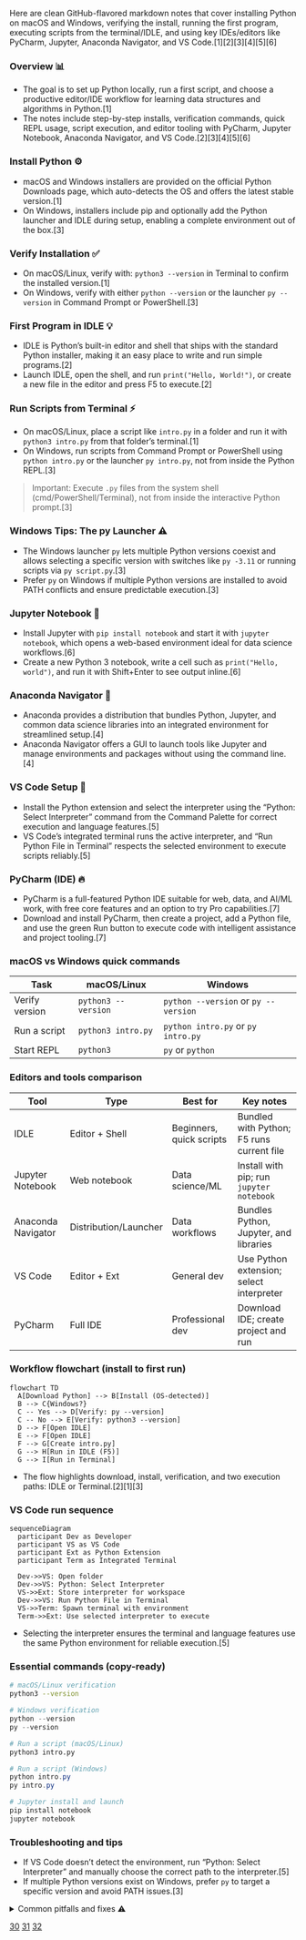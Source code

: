 Here are clean GitHub-flavored markdown notes that cover installing Python on macOS and Windows, verifying the install, running the first program, executing scripts from the terminal/IDLE, and using key IDEs/editors like PyCharm, Jupyter, Anaconda Navigator, and VS Code.[1][2][3][4][5][6]

### Overview 📊
- The goal is to set up Python locally, run a first script, and choose a productive editor/IDE workflow for learning data structures and algorithms in Python.[1]
- The notes include step-by-step installs, verification commands, quick REPL usage, script execution, and editor tooling with PyCharm, Jupyter Notebook, Anaconda Navigator, and VS Code.[2][3][4][5][6]

### Install Python ⚙️
- macOS and Windows installers are provided on the official Python Downloads page, which auto-detects the OS and offers the latest stable version.[1]
- On Windows, installers include pip and optionally add the Python launcher and IDLE during setup, enabling a complete environment out of the box.[3]

### Verify Installation ✅
- On macOS/Linux, verify with: `python3 --version` in Terminal to confirm the installed version.[1]
- On Windows, verify with either `python --version` or the launcher `py --version` in Command Prompt or PowerShell.[3]

### First Program in IDLE 💡
- IDLE is Python’s built-in editor and shell that ships with the standard Python installer, making it an easy place to write and run simple programs.[2]
- Launch IDLE, open the shell, and run `print("Hello, World!")`, or create a new file in the editor and press F5 to execute.[2]

### Run Scripts from Terminal ⚡
- On macOS/Linux, place a script like `intro.py` in a folder and run it with `python3 intro.py` from that folder’s terminal.[1]
- On Windows, run scripts from Command Prompt or PowerShell using `python intro.py` or the launcher `py intro.py`, not from inside the Python REPL.[3]

> Important: Execute `.py` files from the system shell (cmd/PowerShell/Terminal), not from inside the interactive Python prompt.[3]

### Windows Tips: The py Launcher ⚠️
- The Windows launcher `py` lets multiple Python versions coexist and allows selecting a specific version with switches like `py -3.11` or running scripts via `py script.py`.[3]
- Prefer `py` on Windows if multiple Python versions are installed to avoid PATH conflicts and ensure predictable execution.[3]

### Jupyter Notebook 📝
- Install Jupyter with `pip install notebook` and start it with `jupyter notebook`, which opens a web-based environment ideal for data science workflows.[6]
- Create a new Python 3 notebook, write a cell such as `print("Hello, world")`, and run it with Shift+Enter to see output inline.[6]

### Anaconda Navigator 🚀
- Anaconda provides a distribution that bundles Python, Jupyter, and common data science libraries into an integrated environment for streamlined setup.[4]
- Anaconda Navigator offers a GUI to launch tools like Jupyter and manage environments and packages without using the command line.[4]

### VS Code Setup 🎯
- Install the Python extension and select the interpreter using the “Python: Select Interpreter” command from the Command Palette for correct execution and language features.[5]
- VS Code’s integrated terminal runs the active interpreter, and “Run Python File in Terminal” respects the selected environment to execute scripts reliably.[5]

### PyCharm (IDE) 🔥
- PyCharm is a full-featured Python IDE suitable for web, data, and AI/ML work, with free core features and an option to try Pro capabilities.[7]
- Download and install PyCharm, then create a project, add a Python file, and use the green Run button to execute code with intelligent assistance and project tooling.[7]

### macOS vs Windows quick commands
| Task | macOS/Linux | Windows |
|---|---|---|
| Verify version | `python3 --version`  | `python --version` or `py --version`  |
| Run a script | `python3 intro.py`  | `python intro.py` or `py intro.py`  |
| Start REPL | `python3`  | `py` or `python`  |

### Editors and tools comparison
| Tool | Type | Best for | Key notes |
|---|---|---|---|
| IDLE  | Editor + Shell | Beginners, quick scripts | Bundled with Python; F5 runs current file  |
| Jupyter Notebook  | Web notebook | Data science/ML | Install with pip; run `jupyter notebook`  |
| Anaconda Navigator  | Distribution/Launcher | Data workflows | Bundles Python, Jupyter, and libraries  |
| VS Code  | Editor + Ext | General dev | Use Python extension; select interpreter  |
| PyCharm  | Full IDE | Professional dev | Download IDE; create project and run  |

### Workflow flowchart (install to first run)
```mermaid
flowchart TD
  A[Download Python] --> B[Install (OS-detected)]
  B --> C{Windows?}
  C -- Yes --> D[Verify: py --version]
  C -- No --> E[Verify: python3 --version]
  D --> F[Open IDLE]
  E --> F[Open IDLE]
  F --> G[Create intro.py]
  G --> H[Run in IDLE (F5)]
  G --> I[Run in Terminal]
```

- The flow highlights download, install, verification, and two execution paths: IDLE or Terminal.[2][1][3]

### VS Code run sequence
```mermaid
sequenceDiagram
  participant Dev as Developer
  participant VS as VS Code
  participant Ext as Python Extension
  participant Term as Integrated Terminal

  Dev->>VS: Open folder
  Dev->>VS: Python: Select Interpreter
  VS->>Ext: Store interpreter for workspace
  Dev->>VS: Run Python File in Terminal
  VS->>Term: Spawn terminal with environment
  Term->>Ext: Use selected interpreter to execute
```

- Selecting the interpreter ensures the terminal and language features use the same Python environment for reliable execution.[5]

### Essential commands (copy-ready)
```bash
# macOS/Linux verification
python3 --version
```
```powershell
# Windows verification
python --version
py --version
```
```bash
# Run a script (macOS/Linux)
python3 intro.py
```
```powershell
# Run a script (Windows)
python intro.py
py intro.py
```
```bash
# Jupyter install and launch
pip install notebook
jupyter notebook
```

### Troubleshooting and tips
- If VS Code doesn’t detect the environment, run “Python: Select Interpreter” and manually choose the correct path to the interpreter.[5]
- If multiple Python versions exist on Windows, prefer `py` to target a specific version and avoid PATH issues.[3]

<details>
<summary>Common pitfalls and fixes ⚠️</summary>

- Running `intro.py` inside the Python REPL will fail; exit the REPL and run from the shell like `py intro.py` on Windows or `python3 intro.py` on macOS/Linux.[3]

- After selecting an interpreter in VS Code, that choice persists for the workspace and drives both language services and run/debug behavior.[5]
</details>

[30](https://code.visualstudio.com/docs/python/python-tutorial)
[31](https://www.jetbrains.com/help/pycharm/installation-guide.html)
[32](https://www.youtube.com/watch?v=ZBGzx7-KjSM)
